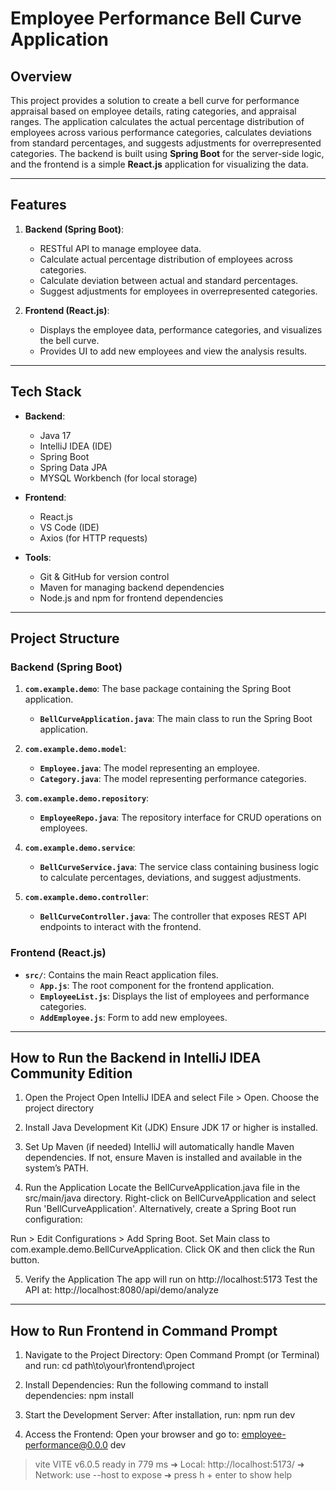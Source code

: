 # Employee Performance Bell Curve Application

## Overview

This project provides a solution to create a bell curve for performance appraisal based on employee details, rating categories, and appraisal ranges.
The application calculates the actual percentage distribution of employees across various performance categories, calculates deviations from standard percentages, 
and suggests adjustments for overrepresented categories. The backend is built using **Spring Boot** for the server-side logic, 
and the frontend is a simple **React.js** application for visualizing the data.

---

## Features

1. **Backend (Spring Boot)**:
   - RESTful API to manage employee data.
   - Calculate actual percentage distribution of employees across categories.
   - Calculate deviation between actual and standard percentages.
   - Suggest adjustments for employees in overrepresented categories.

2. **Frontend (React.js)**:
   - Displays the employee data, performance categories, and visualizes the bell curve.
   - Provides UI to add new employees and view the analysis results.

---

## Tech Stack

- **Backend**:
  - Java 17
  - IntelliJ IDEA (IDE)
  - Spring Boot
  - Spring Data JPA
  - MYSQL Workbench (for local storage)
  
- **Frontend**:
  - React.js
  - VS Code (IDE)
  - Axios (for HTTP requests)

- **Tools**:
  - Git & GitHub for version control
  - Maven for managing backend dependencies
  - Node.js and npm for frontend dependencies

---

## Project Structure

### Backend (Spring Boot)

1. **`com.example.demo`**: The base package containing the Spring Boot application.
   - **`BellCurveApplication.java`**: The main class to run the Spring Boot application.

2. **`com.example.demo.model`**:
   - **`Employee.java`**: The model representing an employee.
   - **`Category.java`**: The model representing performance categories.

3. **`com.example.demo.repository`**:
   - **`EmployeeRepo.java`**: The repository interface for CRUD operations on employees.

4. **`com.example.demo.service`**:
   - **`BellCurveService.java`**: The service class containing business logic to calculate percentages, deviations, and suggest adjustments.

5. **`com.example.demo.controller`**:
   - **`BellCurveController.java`**: The controller that exposes REST API endpoints to interact with the frontend.

### Frontend (React.js)

- **`src/`**: Contains the main React application files.
   - **`App.js`**: The root component for the frontend application.
   - **`EmployeeList.js`**: Displays the list of employees and performance categories.
   - **`AddEmployee.js`**: Form to add new employees.

---

## How to Run the Backend in IntelliJ IDEA Community Edition

1. Open the Project
Open IntelliJ IDEA and select File > Open.
Choose the project directory

2. Install Java Development Kit (JDK)
Ensure JDK 17 or higher is installed.

3. Set Up Maven (if needed)
IntelliJ will automatically handle Maven dependencies. If not, ensure Maven is installed and available in the system’s PATH.

4. Run the Application
Locate the BellCurveApplication.java file in the src/main/java directory.
Right-click on BellCurveApplication and select Run 'BellCurveApplication'.
Alternatively, create a Spring Boot run configuration:

Run > Edit Configurations > Add Spring Boot.
Set Main class to com.example.demo.BellCurveApplication.
Click OK and then click the Run button.

5. Verify the Application
The app will run on http://localhost:5173
Test the API at: http://localhost:8080/api/demo/analyze

-----

## How to Run Frontend in Command Prompt

1. Navigate to the Project Directory: Open Command Prompt (or Terminal) and run:
cd path\to\your\frontend\project

2. Install Dependencies: Run the following command to install dependencies:
npm install

3. Start the Development Server: After installation, run:
npm run dev

4. Access the Frontend: Open your browser and go to:
employee-performance@0.0.0 dev
> vite
  VITE v6.0.5  ready in 779 ms
  ➜  Local:   http://localhost:5173/
  ➜  Network: use --host to expose
  ➜  press h + enter to show help
